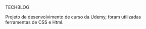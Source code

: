 TECHBLOG	

Projeto de desenvolvimento de curso da Udemy, foram utilizadas ferramentas de CSS e Html.

